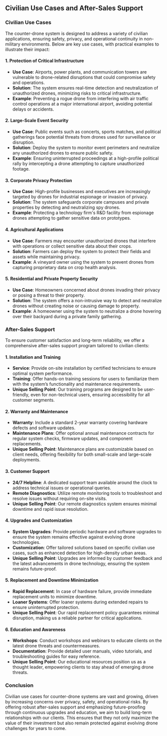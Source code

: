 ## **Civilian Use Cases and After-Sales Support**

### **Civilian Use Cases**

The counter-drone system is designed to address a variety of civilian
applications, ensuring safety, privacy, and operational continuity in
non-military environments. Below are key use cases, with practical examples to
illustrate their impact:

#### **1. Protection of Critical Infrastructure**

- **Use Case**: Airports, power plants, and communication towers are vulnerable
  to drone-related disruptions that could compromise safety and operations.
- **Solution**: The system ensures real-time detection and neutralization of
  unauthorized drones, minimizing risks to critical infrastructure.
- **Example**: Preventing a rogue drone from interfering with air traffic
  control operations at a major international airport, avoiding potential delays
  or accidents.

#### **2. Large-Scale Event Security**

- **Use Case**: Public events such as concerts, sports matches, and political
  gatherings face potential threats from drones used for surveillance or
  disruption.
- **Solution**: Deploy the system to monitor event perimeters and neutralize any
  unauthorized drones to ensure public safety.
- **Example**: Ensuring uninterrupted proceedings at a high-profile political
  rally by intercepting a drone attempting to capture unauthorized footage.

#### **3. Corporate Privacy Protection**

- **Use Case**: High-profile businesses and executives are increasingly targeted
  by drones for industrial espionage or invasion of privacy.
- **Solution**: The system safeguards corporate campuses and private properties
  by detecting and neutralizing spy drones.
- **Example**: Protecting a technology firm's R&D facility from espionage drones
  attempting to gather sensitive data on prototypes.

#### **4. Agricultural Applications**

- **Use Case**: Farmers may encounter unauthorized drones that interfere with
  operations or collect sensitive data about their crops.
- **Solution**: Farmers can deploy the system to protect their fields and assets
  while maintaining privacy.
- **Example**: A vineyard owner using the system to prevent drones from
  capturing proprietary data on crop health analysis.

#### **5. Residential and Private Property Security**

- **Use Case**: Homeowners concerned about drones invading their privacy or
  posing a threat to their property.
- **Solution**: The system offers a non-intrusive way to detect and neutralize
  drones without creating noise or causing damage to property.
- **Example**: A homeowner using the system to neutralize a drone hovering over
  their backyard during a private family gathering.

### **After-Sales Support**

To ensure customer satisfaction and long-term reliability, we offer a
comprehensive after-sales support program tailored to civilian clients:

#### **1. Installation and Training**

- **Service**: Provide on-site installation by certified technicians to ensure
  optimal system performance.
- **Training**: Offer hands-on training sessions for users to familiarize them
  with the system’s functionality and maintenance requirements.
- **Unique Selling Point**: Our training programs are designed to be
  user-friendly, even for non-technical users, ensuring accessibility for all
  customer segments.

#### **2. Warranty and Maintenance**

- **Warranty**: Include a standard 2-year warranty covering hardware defects and
  software updates.
- **Maintenance Plans**: Offer optional annual maintenance contracts for regular
  system checks, firmware updates, and component replacements.
- **Unique Selling Point**: Maintenance plans are customizable based on client
  needs, offering flexibility for both small-scale and large-scale deployments.

#### **3. Customer Support**

- **24/7 Helpline**: A dedicated support team available around the clock to
  address technical issues or operational queries.
- **Remote Diagnostics**: Utilize remote monitoring tools to troubleshoot and
  resolve issues without requiring on-site visits.
- **Unique Selling Point**: Our remote diagnostics system ensures minimal
  downtime and rapid issue resolution.

#### **4. Upgrades and Customization**

- **System Upgrades**: Provide periodic hardware and software upgrades to ensure
  the system remains effective against evolving drone technologies.
- **Customization**: Offer tailored solutions based on specific civilian use
  cases, such as enhanced detection for high-density urban areas.
- **Unique Selling Point**: Upgrades are informed by customer feedback and the
  latest advancements in drone technology, ensuring the system remains
  future-proof.

#### **5. Replacement and Downtime Minimization**

- **Rapid Replacement**: In case of hardware failure, provide immediate
  replacement units to minimize downtime.
- **Loaner Systems**: Offer loaner systems during extended repairs to ensure
  uninterrupted protection.
- **Unique Selling Point**: Our rapid replacement policy guarantees minimal
  disruption, making us a reliable partner for critical applications.

#### **6. Education and Awareness**

- **Workshops**: Conduct workshops and webinars to educate clients on the latest
  drone threats and countermeasures.
- **Documentation**: Provide detailed user manuals, video tutorials, and
  troubleshooting guides for easy reference.
- **Unique Selling Point**: Our educational resources position us as a thought
  leader, empowering clients to stay ahead of emerging drone threats.

### **Conclusion**

Civilian use cases for counter-drone systems are vast and growing, driven by
increasing concerns over privacy, safety, and operational risks. By offering
robust after-sales support and emphasizing future-proofing through continuous
upgrades and education, we aim to build long-term relationships with our
clients. This ensures that they not only maximize the value of their investment
but also remain protected against evolving drone challenges for years to come.
